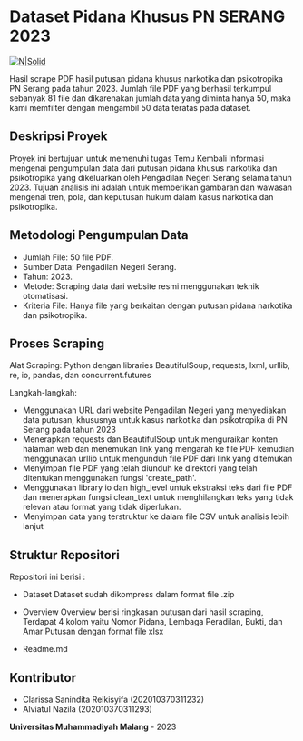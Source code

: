 # Dataset Pidana Khusus PN SERANG 2023

[![N|Solid](https://i.ibb.co/yV97wyP/logo.png)](https://nodesource.com/products/nsolid)

Hasil scrape PDF hasil putusan pidana khusus narkotika dan psikotropika PN Serang pada tahun 2023. Jumlah file PDF yang berhasil terkumpul sebanyak 81 file dan dikarenakan jumlah data yang diminta hanya 50, maka kami memfilter dengan mengambil 50 data teratas pada dataset.

## Deskripsi Proyek
Proyek ini bertujuan untuk memenuhi tugas Temu Kembali Informasi mengenai pengumpulan data dari putusan pidana khusus narkotika dan psikotropika yang dikeluarkan oleh Pengadilan Negeri Serang selama tahun 2023. Tujuan analisis ini adalah untuk memberikan gambaran dan wawasan mengenai tren, pola, dan keputusan hukum dalam kasus narkotika dan psikotropika.

## Metodologi Pengumpulan Data
- Jumlah File: 50 file PDF.
- Sumber Data: Pengadilan Negeri Serang.
- Tahun: 2023.
- Metode: Scraping data dari website resmi menggunakan teknik otomatisasi.
- Kriteria File: Hanya file yang berkaitan dengan putusan pidana narkotika dan psikotropika.

## Proses Scraping
Alat Scraping: Python dengan libraries BeautifulSoup, requests, lxml, urllib, re, io, pandas, dan concurrent.futures
>
Langkah-langkah:
- Menggunakan URL dari website Pengadilan Negeri yang menyediakan data putusan, khususnya untuk kasus narkotika dan psikotropika di PN Serang pada tahun 2023
- Menerapkan requests dan BeautifulSoup untuk menguraikan konten halaman web dan menemukan link yang mengarah ke file PDF kemudian menggunakan urllib untuk mengunduh file PDF dari link yang ditemukan
- Menyimpan file PDF yang telah diunduh ke direktori yang telah ditentukan menggunakan fungsi 'create_path'.
- Menggunakan library io dan high_level untuk ekstraksi teks dari file PDF dan menerapkan fungsi clean_text untuk menghilangkan teks yang tidak relevan atau format yang tidak diperlukan.
- Menyimpan data yang terstruktur ke dalam file CSV untuk analisis lebih lanjut

## Struktur Repositori
Repositori ini berisi :
- Dataset
Dataset sudah dikompress dalam format file .zip
- Overview
Overview berisi ringkasan putusan dari hasil scraping, Terdapat 4 kolom yaitu Nomor Pidana, Lembaga Peradilan, Bukti, dan Amar Putusan dengan format file xlsx


- Readme.md

## Kontributor
- Clarissa Sanindita Reikisyifa (202010370311232)
- Alviatul Nazila (202010370311293)

**Universitas Muhammadiyah Malang** - 2023
